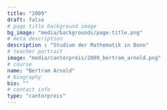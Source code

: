 ```yaml
---
title: "2009"
draft: false
# page title background image
bg_image: "media/backgrounds/page-title.png"
# meta description
description : "Studium der Mathematik in Bonn"
# teacher portrait
image: "media/cantorpreis/2009_bertram_arnold.png"
# course
name: "Bertram Arnold"
# biography
bio: ""
# contact info
type: "cantorpreis"
---
```

